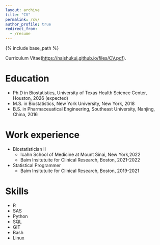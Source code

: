 ```yaml
---
layout: archive
title: "CV"
permalink: /cv/
author_profile: true
redirect_from:
  - /resume
---
```


{% include base_path %}

Curriculum Vitae(https://naishukui.github.io/files/CV.pdf).

Education
======
* Ph.D in Biostatistics, University of Texas Health Science Center, Houston, 2026 (expected)
* M.S. in Biostatistics, New York University, New York, 2018
* B.S. in Pharmaceuatical Engineering, Southeast University, Nanjing, China, 2016

Work experience
======

* Biostatistician II
  * Icahn School of Medicine at Mount Sinai, New York,2022
  * Baim Insitutuite for Clinical Research, Boston, 2021-2022
* Statistical Programmer
  * Baim Insitutuite for Clinical Research, Boston, 2019-2021

  
Skills
======
* R
* SAS
* Python
* SQL
* GIT
* Bash
* Linux


